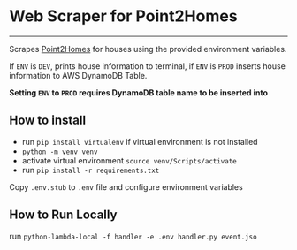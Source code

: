 # Web Scraper for Point2Homes

---

Scrapes [Point2Homes](https://www.point2homes.com/) for houses using the provided environment variables.

If `ENV` is `DEV`, prints house information to terminal, if `ENV` is `PROD` inserts house information to AWS DynamoDB Table.

**Setting `ENV` to `PROD` requires DynamoDB table name to be inserted into**

## How to install

- run `pip install virtualenv` if virtual environment is not installed
- `python -m venv venv`
- activate virtual environment `source venv/Scripts/activate`
- run `pip install -r requirements.txt`

Copy `.env.stub` to `.env` file and configure environment variables

## How to Run Locally

run `python-lambda-local -f handler -e .env handler.py event.jso`
